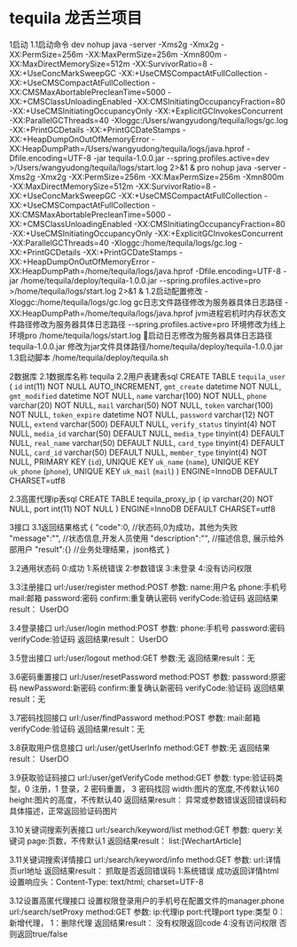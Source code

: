 # tequila 龙舌兰项目

1启动
1.1启动命令
dev
nohup java -server -Xms2g -Xmx2g -XX:PermSize=256m -XX:MaxPermSize=256m -Xmn800m -XX:MaxDirectMemorySize=512m -XX:SurvivorRatio=8 -XX:+UseConcMarkSweepGC -XX:+UseCMSCompactAtFullCollection -XX:+UseCMSCompactAtFullCollection -XX:CMSMaxAbortablePrecleanTime=5000 -XX:+CMSClassUnloadingEnabled -XX:CMSInitiatingOccupancyFraction=80 -XX:+UseCMSInitiatingOccupancyOnly -XX:+ExplicitGCInvokesConcurrent -XX:ParallelGCThreads=40 -Xloggc:/Users/wangyudong/tequila/logs/gc.log -XX:+PrintGCDetails -XX:+PrintGCDateStamps -XX:+HeapDumpOnOutOfMemoryError -XX:HeapDumpPath=/Users/wangyudong/tequila/logs/java.hprof -Dfile.encoding=UTF-8 -jar tequila-1.0.0.jar --spring.profiles.active=dev >/Users/wangyudong/tequila/logs/start.log 2>&1 &
pro
nohup java -server -Xms2g -Xmx2g -XX:PermSize=256m -XX:MaxPermSize=256m -Xmn800m -XX:MaxDirectMemorySize=512m -XX:SurvivorRatio=8 -XX:+UseConcMarkSweepGC -XX:+UseCMSCompactAtFullCollection -XX:+UseCMSCompactAtFullCollection -XX:CMSMaxAbortablePrecleanTime=5000 -XX:+CMSClassUnloadingEnabled -XX:CMSInitiatingOccupancyFraction=80 -XX:+UseCMSInitiatingOccupancyOnly -XX:+ExplicitGCInvokesConcurrent -XX:ParallelGCThreads=40 -Xloggc:/home/tequila/logs/gc.log -XX:+PrintGCDetails -XX:+PrintGCDateStamps -XX:+HeapDumpOnOutOfMemoryError -XX:HeapDumpPath=/home/tequila/logs/java.hprof -Dfile.encoding=UTF-8 -jar /home/tequila/deploy/tequila-1.0.0.jar --spring.profiles.active=pro >/home/tequila/logs/start.log 2>&1 &
1.2启动配置修改
-Xloggc:/home/tequila/logs/gc.log  gc日志文件路径修改为服务器具体日志路径
-XX:HeapDumpPath=/home/tequila/logs/java.hprof  jvm进程宕机时内存状态文件路径修改为服务器具体日志路径
--spring.profiles.active=pro 环境修改为线上环境pro
/home/tequila/logs/start.log 启动日志修改为服务器具体日志路径
tequila-1.0.0.jar 修改为jar文件具体路径/home/tequila/deploy/tequila-1.0.0.jar
1.3启动脚本
/home/tequila/deploy/tequila.sh

2数据库
2.1数据库名称
tequila
2.2用户表建表sql
CREATE TABLE `tequila_user` (
  `id` int(11) NOT NULL AUTO_INCREMENT,
  `gmt_create` datetime NOT NULL,
  `gmt_modified` datetime NOT NULL,
  `name` varchar(100) NOT NULL,
  `phone` varchar(20) NOT NULL,
  `mail` varchar(50) NOT NULL,
  `token` varchar(100) NOT NULL,
  `token_expire` datetime NOT NULL,
  `password` varchar(12) NOT NULL,
  `extend` varchar(500) DEFAULT NULL,
  `verify_status` tinyint(4) NOT NULL,
  `media_id` varchar(50) DEFAULT NULL,
  `media_type` tinyint(4) DEFAULT NULL,
  `real_name` varchar(50) DEFAULT NULL,
  `card_type` tinyint(4) DEFAULT NULL,
  `card_id` varchar(50) DEFAULT NULL,
  `member_type` tinyint(4) NOT NULL,
  PRIMARY KEY (`id`),
  UNIQUE KEY `uk_name` (`name`),
  UNIQUE KEY `uk_phone` (`phone`),
  UNIQUE KEY `uk_mail` (`mail`)
) ENGINE=InnoDB DEFAULT CHARSET=utf8

2.3高匿代理ip表sql
CREATE TABLE tequila_proxy_ip (
  ip varchar(20) NOT NULL,
  port int(11) NOT NULL
) ENGINE=InnoDB DEFAULT CHARSET=utf8

3接口
3.1返回结果格式
{
    "code":0, //状态码,0为成功，其他为失败
    "message":"", //状态信息,开发人员使用
    "description":"", //描述信息, 展示给外部用户
    "result":{}  //业务处理结果，json格式
}

3.2通用状态码
0:成功
1:系统错误
2:参数错误
3:未登录
4:没有访问权限

3.3注册接口
url:/user/register
method:POST
参数:
name:用户名
phone:手机号
mail:邮箱
password:密码
confirm:重复确认密码
verifyCode:验证码
返回结果result：
UserDO

3.4登录接口
url:/user/login
method:POST
参数:
phone:手机号
password:密码
verifyCode:验证码
返回结果result：
UserDO

3.5登出接口
url:/user/logout
method:GET
参数:无
返回结果result：无

3.6密码重置接口
url:/user/resetPassword
method:POST
参数:
password:原密码
newPassword:新密码
confirm:重复确认新密码
verifyCode:验证码
返回结果result：无

3.7密码找回接口
url:/user/findPassword
method:POST
参数:
mail:邮箱
verifyCode:验证码
返回结果result：无

3.8获取用户信息接口
url:/user/getUserInfo
method:GET
参数:无
返回结果result：
UserDO

3.9获取验证码接口
url:/user/getVerifyCode
method:GET
参数:
type:验证码类型，0 注册，1 登录，2 密码重置， 3 密码找回
width:图片的宽度,不传默认160
height:图片的高度，不传默认40
返回结果result：
异常或参数错误返回错误码和具体描述，正常返回验证码图片

3.10关键词搜索列表接口
url:/search/keyword/list
method:GET
参数:
query:关键词
page:页数，不传默认1
返回结果result：
list:[WechartArticle]

3.11关键词搜索详情接口
url:/search/keyword/info
method:GET
参数:
url:详情页url地址
返回结果result：
抓取是否返回错误码 1:系统错误
成功返回详情html 设置响应头：Content-Type: text/html; charset=UTF-8

3.12设置高匿代理接口 设置权限登录用户的手机号在配置文件的manager.phone
url:/search/setProxy
method:GET
参数:
ip:代理ip
port:代理port
type:类型 0：新增代理， 1：删除代理
返回结果result：
没有权限返回code 4:没有访问权限
否则返回true/false